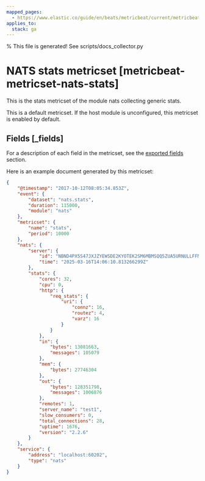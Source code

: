 ```yaml
---
mapped_pages:
  - https://www.elastic.co/guide/en/beats/metricbeat/current/metricbeat-metricset-nats-stats.html
applies_to:
  stack: ga
---
```


% This file is generated! See scripts/docs_collector.py

# NATS stats metricset [metricbeat-metricset-nats-stats]

This is the stats metricset of the module nats collecting generic stats.

This is a default metricset. If the host module is unconfigured, this metricset is enabled by default.

## Fields [_fields]

For a description of each field in the metricset, see the [exported fields](/reference/metricbeat/exported-fields-nats.md) section.

Here is an example document generated by this metricset:

```json
{
    "@timestamp": "2017-10-12T08:05:34.853Z",
    "event": {
        "dataset": "nats.stats",
        "duration": 115000,
        "module": "nats"
    },
    "metricset": {
        "name": "stats",
        "period": 10000
    },
    "nats": {
        "server": {
            "id": "NBND4PX5S47JXJZYEWSDE2KYOTEK2SM6MBMSQQ5ZUA5URNULLFFMTFJH",
            "time": "2025-03-16T14:06:10.813266299Z"
        },
        "stats": {
            "cores": 32,
            "cpu": 0,
            "http": {
                "req_stats": {
                    "uri": {
                        "connz": 16,
                        "routez": 4,
                        "varz": 16
                    }
                }
            },
            "in": {
                "bytes": 13081663,
                "messages": 105079
            },
            "mem": {
                "bytes": 27746304
            },
            "out": {
                "bytes": 128351798,
                "messages": 1006876
            },
            "remotes": 1,
            "server_name": "test1",
            "slow_consumers": 0,
            "total_connections": 28,
            "uptime": 1676,
            "version": "2.2.6"
        }
    },
    "service": {
        "address": "localhost:60202",
        "type": "nats"
    }
}
```
